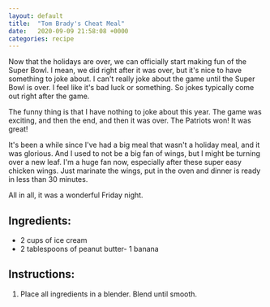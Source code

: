 ```yaml
---
layout: default
title:  "Tom Brady's Cheat Meal"
date:   2020-09-09 21:58:08 +0000
categories: recipe
---
```

Now that the holidays are over, we can officially start making fun of the Super Bowl. I mean, we did right after it was over, but it's nice to have something to joke about. I can't really joke about the game until the Super Bowl is over. I feel like it's bad luck or something. So jokes typically come out right after the game.

The funny thing is that I have nothing to joke about this year. The game was exciting, and then the end, and then it was over. The Patriots won! It was great!

It's been a while since I've had a big meal that wasn't a holiday meal, and it was glorious. And I used to not be a big fan of wings, but I might be turning over a new leaf. I'm a huge fan now, especially after these super easy chicken wings. Just marinate the wings, put in the oven and dinner is ready in less than 30 minutes.

All in all, it was a wonderful Friday night.


## Ingredients:

- 2 cups of ice cream
- 2 tablespoons of peanut butter- 1 banana

## Instructions:

1. Place all ingredients in a blender. Blend until smooth.

